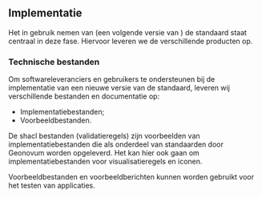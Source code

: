 ## Implementatie


Het in gebruik nemen van (een volgende versie van ) de standaard staat centraal in deze fase. Hiervoor leveren we de verschillende producten op.

### Technische bestanden

Om softwareleveranciers en gebruikers te ondersteunen bij de implementatie van een nieuwe versie van de standaard, leveren wij verschillende bestanden en documentatie op:
- Implementatiebestanden;
- Voorbeeldbestanden.

De shacl bestanden (validatieregels) zijn voorbeelden van implementatiebestanden die als onderdeel van standaarden door Geonovum worden opgeleverd. Het kan hier ook gaan om implementatiebestanden voor visualisatieregels en iconen.

Voorbeeldbestanden en voorbeeldberichten kunnen worden gebruikt voor het testen van applicaties.


